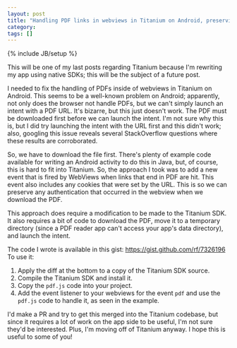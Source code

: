 ```yaml
---
layout: post
title: "Handling PDF links in webviews in Titanium on Android, preserving cookies"
category: 
tags: []
---
```

{% include JB/setup %}

This will be one of my last posts regarding Titanium because I'm rewriting my app
using native SDKs; this will be the subject of a future post.

I needed to fix the handling of PDFs inside of webviews in Titanium on Android.
This seems to be a well-known problem on Android; apparently, not only does
the browser not handle PDFs, but we can't simply launch an intent with a PDF
URL. It's bizarre, but this just doesn't work. The PDF must be downloaded first
before we can launch the intent. I'm not sure why this is, but I did try
launching the intent with the URL first and this didn't work; also, googling
this issue reveals several StackOverflow questions where these results are
corroborated.

So, we have to download the file first. There's plenty of example code available
for writing an Android activity to do this in Java, but, of course, this is
hard to fit into Titanium. So, the approach I took was to add a new event that
is fired by WebViews when links that end in PDF are hit. This event also
includes any cookies that were set by the URL. This is so we can preserve
any authentication that occurred in the webview when we download the PDF.

This approach does require a modification to be made to the Titanium SDK. It
also requires a bit of code to download the PDF, move it to a temporary
directory (since a PDF reader app can't access your app's data directory), and
launch the intent.

The code I wrote is available in this gist: https://gist.github.com/rf/7326196
To use it:

  1. Apply the diff at the bottom to a copy of the Titanium SDK source.
  2. Compile the Titanium SDK and install it.
  3. Copy the `pdf.js` code into your project.
  4. Add the event listener to your webviews for the event `pdf` and use 
     the `pdf.js` code to handle it, as seen in the example.

I'd make a PR and try to get this merged
into the Titanium codebase, but since it requires a lot of work on the app side
to be useful, I'm not sure they'd be interested. Plus, I'm moving off of
Titanium anyway. I hope this is useful to some of you!
